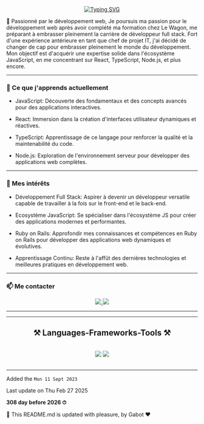 


<div align="center">

<div align="center">

[![Typing SVG](https://readme-typing-svg.herokuapp.com?font=Fira+Code&weight=600&size=30&duration=2000&pause=700&random=false&width=435&lines=++++++++++++++++++++++Bienvenue++%F0%9F%91%8B+!!+;Je+suis+Nour-Eddine++!++)](https://git.io/typing-svg)

</div>
</div>



🚀 Passionné par le développement web, Je poursuis ma passion pour le développement web après avoir complété ma formation chez Le Wagon, me préparant à embrasser pleinement la carrière de développeur full stack. Fort d'une expérience antérieure en tant que chef de projet IT, j'ai décidé de changer de cap pour embrasser pleinement le monde du développement. Mon objectif est d'acquérir une expertise solide dans l'écosystème JavaScript, en me concentrant sur React, TypeScript, Node.js, et plus encore.

---

### 🌱 Ce que j'apprends actuellement

* JavaScript: Découverte des fondamentaux et des concepts avancés pour des applications interactives.

* React: Immersion dans la création d'interfaces utilisateur dynamiques et réactives.

* TypeScript: Apprentissage de ce langage pour renforcer la qualité et la maintenabilité du code.

* Node.js: Exploration de l'environnement serveur pour développer des applications web complètes.

---

### 🎯 Mes intérêts

* Développement Full Stack: Aspirer à devenir un développeur versatile capable de travailler à la fois sur le front-end et le back-end.

* Ecosystème JavaScript: Se spécialiser dans l'écosystème JS pour créer des applications modernes et performantes.

* Ruby on Rails: Approfondir mes connaissances et compétences en Ruby on Rails pour développer des applications web dynamiques et évolutives.

* Apprentissage Continu: Reste à l'affût des dernières technologies et meilleures pratiques en développement web.

---

### 📫 Me contacter


<div align="center">

  <a href="mailto:noureddine.benkerroum@gmail.com">
    <img src="https://img.shields.io/badge/Gmail-333333?style=for-the-badge&logo=gmail&logoColor=red" />
  </a>

  <a href="https://linkedin.com/in/nbenkerroum" target="_blank">
    <img src="https://img.shields.io/badge/LinkedIn-0077B5?style=for-the-badge&logo=linkedin&logoColor=white" target="_blank" />

  </a>

</div>

---


<hr/>

<h2 align="center">⚒️ Languages-Frameworks-Tools ⚒️</h2>
<br/>
<div align="center">
    <img src="https://skillicons.dev/icons?i=javascript,rails,ruby,bootstrap,html,css,vscode,github,figma,git" />
    <img src="https://skillicons.dev/icons?i=vue,react,postgres,postman" /><br>
</div>

<br/>
<hr/>


Added the `Mon 11 Sept 2023`


Last update on Thu Feb 27 2025

**308 day before 2026 ⏱**

🤖 This README.md is updated with pleasure, by Gabot ❤️

